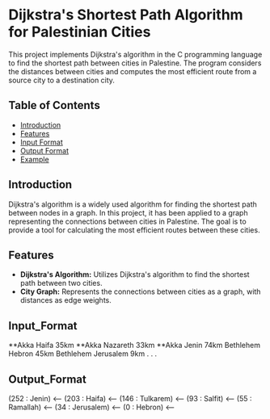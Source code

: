 # Dijkstra's Shortest Path Algorithm for Palestinian Cities

This project implements Dijkstra's algorithm in the C programming language to find the shortest path between cities in Palestine. The program considers the distances between cities and computes the most efficient route from a source city to a destination city.

## Table of Contents

- [Introduction](#introduction)
- [Features](#features)
- [Input Format](#input-format)
- [Output Format](#output-format)
- [Example](#example)

## Introduction

Dijkstra's algorithm is a widely used algorithm for finding the shortest path between nodes in a graph. In this project, it has been applied to a graph representing the connections between cities in Palestine. The goal is to provide a tool for calculating the most efficient routes between these cities.

## Features

- **Dijkstra's Algorithm:** Utilizes Dijkstra's algorithm to find the shortest path between two cities.
- **City Graph:** Represents the connections between cities as a graph, with distances as edge weights.

## Input_Format

**Akka Haifa 35km
**Akka Nazareth 33km
**Akka Jenin 74km
Bethlehem Hebron 45km
Bethlehem Jerusalem 9km
.
.
.

## Output_Format

 (252 : Jenin) <--  (203 : Haifa) <--  (146 : Tulkarem) <--  (93 : Salfit) <--  (55 : Ramallah) <--  (34 : Jerusalem) <--  (0 : Hebron) <-- 

 
